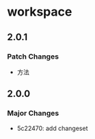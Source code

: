 # workspace

## 2.0.1

### Patch Changes

- 方法

## 2.0.0

### Major Changes

- 5c22470: add changeset
